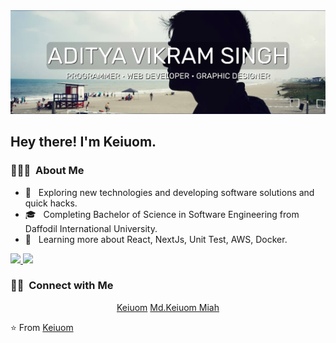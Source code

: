 <img src="https://raw.githubusercontent.com/AVS1508/AVS1508/master/assets/Aditya%20Vikram%20Singh%20Banner.png">

<h2> Hey there! I'm Keiuom.</h2>

<h3> 👨🏻‍💻 &nbsp;About Me </h3>

- 🤔 &nbsp; Exploring new technologies and developing software solutions and quick hacks.
- 🎓 &nbsp; Completing Bachelor of Science in Software Engineering from Daffodil International University.
- 🌱 &nbsp; Learning more about React, NextJs, Unit Test, AWS, Docker.

<a href="https://github.com/AVS1508">
  <img height="180em" src="https://github-readme-stats.vercel.app/api?username=Farhankaioum&theme=buefy&show_icons=true" />
  <img height="180em" src="https://github-readme-stats.vercel.app/api/top-langs/?username=Farhankaioum&theme=buefy&layout=compact" />
</a>

<br/>

<h3> 🤝🏻 &nbsp;Connect with Me </h3>

<p align="center">
<a href="https://www.linkedin.com/in/farhan-kaioum-831889148/">Keiuom</a>
<a href="mailto:keiuom.swe@gmail.com">Md.Keiuom Miah</a>
</p>

⭐️ From [Keiuom](https://github.com/Farhankaioum/Farhankaioum)
